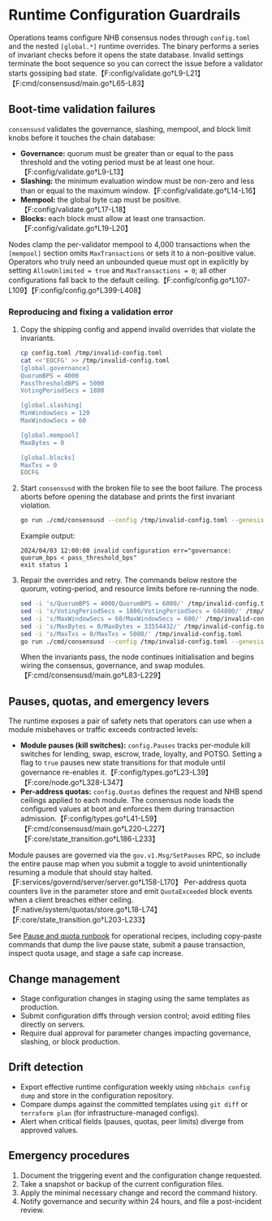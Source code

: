 # Runtime Configuration Guardrails

Operations teams configure NHB consensus nodes through `config.toml` and the
nested `[global.*]` runtime overrides. The binary performs a series of invariant
checks before it opens the state database. Invalid settings terminate the boot
sequence so you can correct the issue before a validator starts gossiping bad
state.【F:config/validate.go†L9-L21】【F:cmd/consensusd/main.go†L65-L83】

## Boot-time validation failures

`consensusd` validates the governance, slashing, mempool, and block limit knobs
before it touches the chain database:

- **Governance:** quorum must be greater than or equal to the pass threshold and
the voting period must be at least one hour.【F:config/validate.go†L9-L13】
- **Slashing:** the minimum evaluation window must be non-zero and less than or
  equal to the maximum window.【F:config/validate.go†L14-L16】
- **Mempool:** the global byte cap must be positive.【F:config/validate.go†L17-L18】
- **Blocks:** each block must allow at least one transaction.【F:config/validate.go†L19-L20】

Nodes clamp the per-validator mempool to 4,000 transactions when the `[mempool]`
section omits `MaxTransactions` or sets it to a non-positive value. Operators
who truly need an unbounded queue must opt in explicitly by setting
`AllowUnlimited = true` and `MaxTransactions = 0`; all other configurations fall
back to the default ceiling.【F:config/config.go†L107-L109】【F:config/config.go†L399-L408】

### Reproducing and fixing a validation error

1. Copy the shipping config and append invalid overrides that violate the
   invariants.

   ```bash
   cp config.toml /tmp/invalid-config.toml
   cat <<'EOCFG' >> /tmp/invalid-config.toml
   [global.governance]
   QuorumBPS = 4000
   PassThresholdBPS = 5000
   VotingPeriodSecs = 1800

   [global.slashing]
   MinWindowSecs = 120
   MaxWindowSecs = 60

   [global.mempool]
   MaxBytes = 0

   [global.blocks]
   MaxTxs = 0
   EOCFG
   ```

2. Start `consensusd` with the broken file to see the boot failure. The process
   aborts before opening the database and prints the first invariant violation.

   ```bash
   go run ./cmd/consensusd --config /tmp/invalid-config.toml --genesis ./config/genesis.json
   ```

   Example output:

   ```
   2024/04/03 12:00:00 invalid configuration err="governance: quorum_bps < pass_threshold_bps"
   exit status 1
   ```

3. Repair the overrides and retry. The commands below restore the quorum,
   voting-period, and resource limits before re-running the node.

   ```bash
   sed -i 's/QuorumBPS = 4000/QuorumBPS = 6000/' /tmp/invalid-config.toml
   sed -i 's/VotingPeriodSecs = 1800/VotingPeriodSecs = 604800/' /tmp/invalid-config.toml
   sed -i 's/MaxWindowSecs = 60/MaxWindowSecs = 600/' /tmp/invalid-config.toml
   sed -i 's/MaxBytes = 0/MaxBytes = 33554432/' /tmp/invalid-config.toml
   sed -i 's/MaxTxs = 0/MaxTxs = 5000/' /tmp/invalid-config.toml
   go run ./cmd/consensusd --config /tmp/invalid-config.toml --genesis ./config/genesis.json
   ```

   When the invariants pass, the node continues initialisation and begins wiring
   the consensus, governance, and swap modules.【F:cmd/consensusd/main.go†L83-L229】

## Pauses, quotas, and emergency levers

The runtime exposes a pair of safety nets that operators can use when a module
misbehaves or traffic exceeds contracted levels:

- **Module pauses (kill switches):** `config.Pauses` tracks per-module kill
  switches for lending, swap, escrow, trade, loyalty, and POTSO. Setting a flag
  to `true` pauses new state transitions for that module until governance
  re-enables it.【F:config/types.go†L23-L39】【F:core/node.go†L328-L347】
- **Per-address quotas:** `config.Quotas` defines the request and NHB spend
  ceilings applied to each module. The consensus node loads the configured
  values at boot and enforces them during transaction admission.【F:config/types.go†L41-L59】【F:cmd/consensusd/main.go†L220-L227】【F:core/state_transition.go†L186-L233】

Module pauses are governed via the `gov.v1.Msg/SetPauses` RPC, so include the
entire pause map when you submit a toggle to avoid unintentionally resuming a
module that should stay halted.【F:services/governd/server/server.go†L158-L170】
Per-address quota counters live in the parameter store and emit `QuotaExceeded`
block events when a client breaches either ceiling.【F:native/system/quotas/store.go†L18-L74】【F:core/state_transition.go†L203-L233】

See [Pause and quota runbook](../runbooks/pause-and-quotas.md) for operational
recipes, including copy-paste commands that dump the live pause state, submit a
pause transaction, inspect quota usage, and stage a safe cap increase.

## Change management

- Stage configuration changes in staging using the same templates as production.
- Submit configuration diffs through version control; avoid editing files directly on servers.
- Require dual approval for parameter changes impacting governance, slashing, or block production.

## Drift detection

- Export effective runtime configuration weekly using `nhbchain config dump` and store in the configuration repository.
- Compare dumps against the committed templates using `git diff` or `terraform plan` (for infrastructure-managed configs).
- Alert when critical fields (pauses, quotas, peer limits) diverge from approved values.

## Emergency procedures

1. Document the triggering event and the configuration change requested.
2. Take a snapshot or backup of the current configuration files.
3. Apply the minimal necessary change and record the command history.
4. Notify governance and security within 24 hours, and file a post-incident review.
